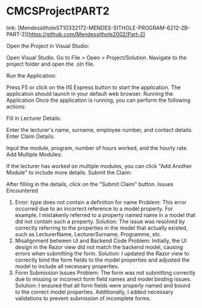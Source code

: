 # CMCSProjectPART2
link:  [MendessitholeST10332172-MENDES-SITHOLE-PROGRAM-6212-2B-PART-2][https://github.com/Mendessithole2002/Part-2]


Open the Project in Visual Studio:

Open Visual Studio.
Go to File > Open > Project/Solution.
Navigate to the project folder and open the .sln file.


Run the Application:

Press F5 or click on the IIS Express button to start the application.
The application should launch in your default web browser.
Running the Application
Once the application is running, you can perform the following actions:

Fill in Lecturer Details:

Enter the lecturer's name, surname, employee number, and contact details.
Enter Claim Details:

Input the module, program, number of hours worked, and the hourly rate.
Add Multiple Modules:

If the lecturer has worked on multiple modules, you can click "Add Another Module" to include more details.
Submit the Claim:

After filling in the details, click on the "Submit Claim" button.
Issues Encountered
1. Error: type does not contain a definition for name
Problem: This error occurred due to an incorrect reference to a model property. For example, I mistakenly referred to a property named name in a model that did not contain such a property.
Solution: The issue was resolved by correctly referring to the properties in the model that actually existed, such as LecturerName, LecturerSurname, Programme, etc.
2. Misalignment between UI and Backend Code
Problem: Initially, the UI design in the Razor view did not match the backend model, causing errors when submitting the form.
Solution: I updated the Razor view to correctly bind the form fields to the model properties and adjusted the model to include all necessary properties.
3. Form Submission Issues
Problem: The form was not submitting correctly due to missing or incorrect form field names and model binding issues.
Solution: I ensured that all form fields were properly named and bound to the correct model properties. Additionally, I added necessary validations to prevent submission of incomplete forms.

